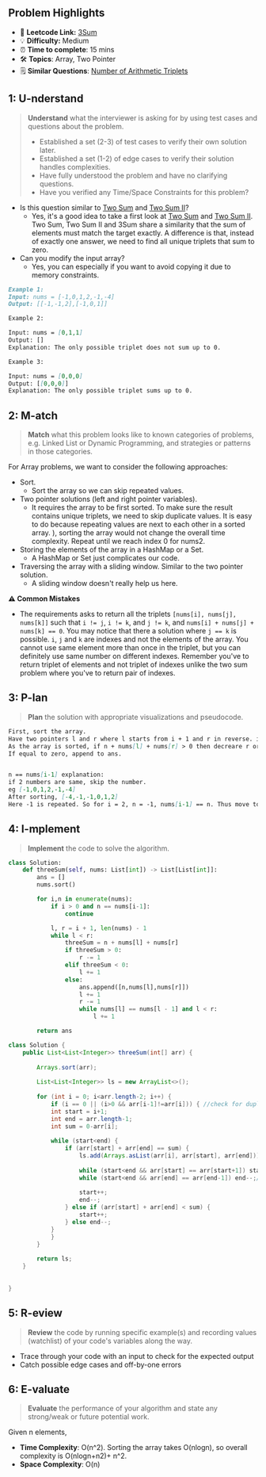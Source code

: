 ## Problem Highlights

* 🔗 **Leetcode Link:** [3Sum](https://leetcode.com/problems/3sum/)
* 💡 **Difficulty:**  Medium
* ⏰ **Time to complete**: 15 mins
* 🛠️ **Topics**: Array, Two Pointer
* 🗒️ **Similar Questions**: [Number of Arithmetic Triplets](https://leetcode.com/problems/number-of-arithmetic-triplets/)
    
## 1: U-nderstand
 
> **Understand** what the interviewer is asking for by using test cases and questions about the problem.
> 
> - Established a set (2-3) of test cases to verify their own solution later.
> - Established a set (1-2) of edge cases to verify their solution handles complexities.
> - Have fully understood the problem and have no clarifying questions.
> - Have you verified any Time/Space Constraints for this problem?

- Is this question similar to [Two Sum](https://leetcode.com/articles/two-sum/) and [Two Sum II](https://leetcode.com/articles/two-sum-ii-input-array-is-sorted/)?
  - Yes, it's a good idea to take a first look at [Two Sum](https://leetcode.com/articles/two-sum/) and [Two Sum II](https://leetcode.com/articles/two-sum-ii-input-array-is-sorted/). Two Sum, Two Sum II and 3Sum share a similarity that the sum of elements must match the target exactly. A difference is that, instead of exactly one answer, we need to find all unique triplets that sum to zero.
- Can you modify the input array?
  - Yes, you can especially if you want to avoid copying it due to memory constraints.


```markdown
Example 1:
Input: nums = [-1,0,1,2,-1,-4]
Output: [[-1,-1,2],[-1,0,1]]

Example 2:

Input: nums = [0,1,1]
Output: []
Explanation: The only possible triplet does not sum up to 0.

Example 3:

Input: nums = [0,0,0]
Output: [[0,0,0]]
Explanation: The only possible triplet sums up to 0.
```   
    
## 2: M-atch

<!-- See https://docs.google.com/document/d/1hYT1hoOJ6pFIt8A5q-PIZmYP7pB4WqlzyUJgFx9x2mY/edit#heading=h.ya2de4n4zsds for list of algorithms based on question type-->

> **Match** what this problem looks like to known categories of problems, e.g. Linked List or Dynamic Programming, and strategies or patterns in those categories.

For Array problems, we want to consider the following approaches:

- Sort. 
    - Sort the array so we can skip repeated values.
- Two pointer solutions (left and right pointer variables). 
    - It requires the array to be first sorted. To make sure the result contains unique triplets, we need to skip duplicate values. It is easy to do because repeating values are next to each other in a sorted array.
 ), sorting the array would not change the overall time complexity. Repeat until we reach index 0 for nums2.
- Storing the elements of the array in a HashMap or a Set. 
    - A HashMap or Set just complicates our code.
- Traversing the array with a sliding window. Similar to the two pointer solution. 
    - A sliding window doesn't really help us here.

**⚠️ Common Mistakes**

* The requirements asks to return all the triplets `[nums[i], nums[j], nums[k]]` such that `i != j`, `i != k`, and `j != k`, and `nums[i] + nums[j] + nums[k] == 0`. You may notice that there a solution where `j == k` is possible. `i`, `j` and `k` are indexes and not the elements of the array. You cannot use same element more than once in the triplet, but you can definitely use same number on different indexes. Remember you've to return triplet of elements and not triplet of indexes unlike the two sum problem where you've to return pair of indexes.


## 3: P-lan

> **Plan** the solution with appropriate visualizations and pseudocode.

```markdown
First, sort the array.
Have two pointers l and r where l starts from i + 1 and r in reverse. ie len(nums)-1. Here i is the index of n.
As the array is sorted, if n + nums[l] + nums[r] > 0 then decreare r or else decrease l.
If equal to zero, append to ans.


n == nums[i-1] explanation:
if 2 numbers are same, skip the number.
eg [-1,0,1,2,-1,-4]
After sorting, [-4,-1,-1,0,1,2]
Here -1 is repeated. So for i = 2, n = -1, nums[i-1] == n. Thus move to next step (or else it will create duplicates)

```

## 4: I-mplement

> **Implement** the code to solve the algorithm.

```python
class Solution:
    def threeSum(self, nums: List[int]) -> List[List[int]]:
        ans = []
        nums.sort()

        for i,n in enumerate(nums):
            if i > 0 and n == nums[i-1]:
                continue

            l, r = i + 1, len(nums) - 1
            while l < r:
                threeSum = n + nums[l] + nums[r]
                if threeSum > 0:
                    r -= 1
                elif threeSum < 0:
                    l += 1
                else:
                    ans.append([n,nums[l],nums[r]])
                    l += 1
                    r -= 1
                    while nums[l] == nums[l - 1] and l < r:
                        l += 1

        return ans
```

```java
class Solution {
    public List<List<Integer>> threeSum(int[] arr) {
        
        Arrays.sort(arr);
        
        List<List<Integer>> ls = new ArrayList<>();
        
        for (int i = 0; i<arr.length-2; i++) {
            if (i == 0 || (i>0 && arr[i-1]!=arr[i])) { //check for duplicates to avoid copy we've used arr[i-1]!=arr[i] instead of arr[i+1]!=arr[i] because we must take the duplicate value in condition i.e. in example 1 [-1,-1,2] is also and output so if we do arr[i+1]!=arr[i] then we'll skip to the next -1 and this output will not come
            int start = i+1;
            int end = arr.length-1;
			int sum = 0-arr[i];
            
            while (start<end) {
                if (arr[start] + arr[end] == sum) {
                    ls.add(Arrays.asList(arr[i], arr[start], arr[end]));
                    
                    while (start<end && arr[start] == arr[start+1]) start++;//avoid all the same values
                    while (start<end && arr[end] == arr[end-1]) end--;//avoid all the same values
                    
                    start++;
                    end--;
                } else if (arr[start] + arr[end] < sum) {
                    start++;
                } else end--;
            }
            }
        }
        
        return ls;
    }
    
    
}
```
    
## 5: R-eview

> **Review** the code by running specific example(s) and recording values (watchlist) of your code's variables along the way.

- Trace through your code with an input to check for the expected output
- Catch possible edge cases and off-by-one errors

## 6: E-valuate

> **Evaluate** the performance of your algorithm and state any strong/weak or future potential work.

Given n elements, 

* **Time Complexity**: O(n^2). Sorting the array takes O(nlog⁡n), so overall complexity is O(nlog⁡n+n2)+ n^2.
* **Space Complexity**: O(n)